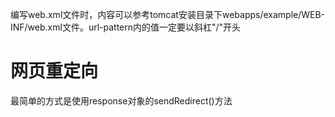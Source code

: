 编写web.xml文件时，内容可以参考tomcat安装目录下webapps/example/WEB-INF/web.xml文件。url-pattern内的值一定要以斜杠"/"开头

# 网页重定向
最简单的方式是使用response对象的sendRedirect()方法
